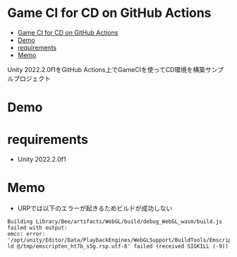 # Game CI for CD on GitHub Actions

<!-- TOC -->
* [Game CI for CD on GitHub Actions](#game-ci-for-cd-on-github-actions)
* [Demo](#demo)
* [requirements](#requirements)
* [Memo](#memo)
<!-- TOC -->

Unity 2022.2.0f1をGitHub Actions上でGameCIを使ってCD環境を構築サンプルプロジェクト

# Demo

# requirements

* Unity 2022.2.0f1

# Memo

* URPでは以下のエラーが起きるためビルドが成功しない

```
Building Library/Bee/artifacts/WebGL/build/debug_WebGL_wasm/build.js failed with output:
emcc: error: '/opt/unity/Editor/Data/PlaybackEngines/WebGLSupport/BuildTools/Emscripten/llvm/wasm-ld @/tmp/emscripten_ht7b_s5g.rsp.utf-8' failed (received SIGKILL (-9))
```
